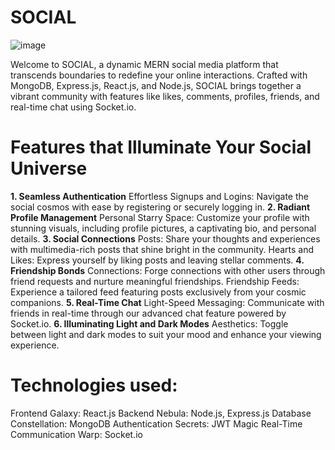 # SOCIAL
![image](https://github.com/IshaRaghvani/SOCIAL/assets/114795191/c300e50b-797e-438b-90ec-2920c7b34b51)

Welcome to SOCIAL, a dynamic MERN social media platform that transcends boundaries to redefine your online interactions. Crafted with MongoDB, Express.js, React.js, and Node.js, SOCIAL brings together a vibrant community with features like likes, comments, profiles, friends, and real-time chat using Socket.io.

# Features that Illuminate Your Social Universe
**1. Seamless Authentication**
Effortless Signups and Logins: Navigate the social cosmos with ease by registering or securely logging in.
**2. Radiant Profile Management**
Personal Starry Space: Customize your profile with stunning visuals, including profile pictures, a captivating bio, and personal details.
**3. Social Connections**
Posts: Share your thoughts and experiences with multimedia-rich posts that shine bright in the community.
Hearts and Likes: Express yourself by liking posts and leaving stellar comments.
**4. Friendship Bonds**
Connections: Forge connections with other users through friend requests and nurture meaningful friendships.
Friendship Feeds: Experience a tailored feed featuring posts exclusively from your cosmic companions.
**5. Real-Time Chat**
Light-Speed Messaging: Communicate with friends in real-time through our advanced chat feature powered by Socket.io.
**6. Illuminating Light and Dark Modes**
Aesthetics: Toggle between light and dark modes to suit your mood and enhance your viewing experience.



# Technologies used:
Frontend Galaxy: React.js
Backend Nebula: Node.js, Express.js
Database Constellation: MongoDB
Authentication Secrets: JWT Magic
Real-Time Communication Warp: Socket.io
